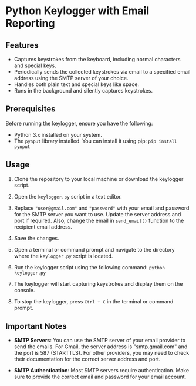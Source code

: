 # Python Keylogger with Email Reporting

## Features

- Captures keystrokes from the keyboard, including normal characters and special keys.
- Periodically sends the collected keystrokes via email to a specified email address using the SMTP server of your choice.
- Handles both plain text and special keys like space.
- Runs in the background and silently captures keystrokes.

## Prerequisites

Before running the keylogger, ensure you have the following:

- Python 3.x installed on your system.
- The `pynput` library installed. You can install it using pip: `pip install pynput`

## Usage

1. Clone the repository to your local machine or download the keylogger script.

2. Open the `keylogger.py` script in a text editor.

3. Replace `"user@gmail.com"` and `"password"` with your email and password for the SMTP server you want to use. Update the server address and port if required. Also, change the email in `send_email()` function to the recipient email address.

4. Save the changes.

5. Open a terminal or command prompt and navigate to the directory where the `keylogger.py` script is located.

6. Run the keylogger script using the following command: `python keylogger.py`

7. The keylogger will start capturing keystrokes and display them on the console.

9. To stop the keylogger, press `Ctrl + C` in the terminal or command prompt.

## Important Notes
- **SMTP Servers**: You can use the SMTP server of your email provider to send the emails. For Gmail, the server address is "smtp.gmail.com" and the port is 587 (STARTTLS). For other providers, you may need to check their documentation for the correct server address and port.

- **SMTP Authentication**: Most SMTP servers require authentication. Make sure to provide the correct email and password for your email account.
